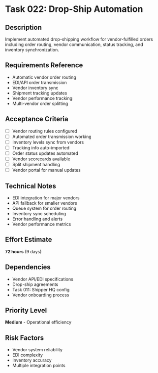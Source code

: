 # Task 022: Drop-Ship Automation

## Description
Implement automated drop-shipping workflow for vendor-fulfilled orders including order routing, vendor communication, status tracking, and inventory synchronization.

## Requirements Reference
- Automatic vendor order routing
- EDI/API order transmission
- Vendor inventory sync
- Shipment tracking updates
- Vendor performance tracking
- Multi-vendor order splitting

## Acceptance Criteria
- [ ] Vendor routing rules configured
- [ ] Automated order transmission working
- [ ] Inventory levels sync from vendors
- [ ] Tracking info auto-imported
- [ ] Order status updates automated
- [ ] Vendor scorecards available
- [ ] Split shipment handling
- [ ] Vendor portal for manual updates

## Technical Notes
- EDI integration for major vendors
- API fallback for smaller vendors
- Queue system for order routing
- Inventory sync scheduling
- Error handling and alerts
- Vendor performance metrics

## Effort Estimate
**72 hours** (9 days)

## Dependencies
- Vendor API/EDI specifications
- Drop-ship agreements
- Task 011: Shipper HQ config
- Vendor onboarding process

## Priority Level
**Medium** - Operational efficiency

## Risk Factors
- Vendor system reliability
- EDI complexity
- Inventory accuracy
- Multiple integration points
